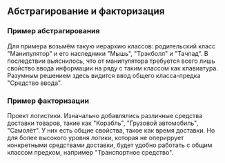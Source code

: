 ## Абстрагирование и факторизация

### Пример абстрагирования

Для примера возьмём такую иерархию классов: родительский класс "Манипулятор" и его наследники "Мышь", "Трэкболл" и "Тачпад". В последствии выяснилось, что от манипулятора требуется всего лишь свойство ввода информации на ряду с таким классом как клавиатура. Разумным решением здесь видится ввод общего класса-предка "Средство ввода".

### Пример факторизации

Проект логистики. Изначально добавлялись различные средства доставки товаров, такие как "Корабль", "Грузовой автомобиль", "Самолёт". У них есть общие свойства, такое как время доставки. Но для более высокого уровня логики, которая не опериррует конкретными средствами доставки, будет удобно работать с общим классом предком, например "Транспортное средство".

